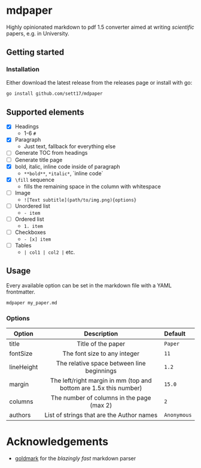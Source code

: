 # mdpaper

Highly opinionated markdown to pdf 1.5 converter aimed at writing *scientific* papers, e.g. in University.

## Getting started

### Installation

Either download the latest release from the releases page or install with go:

```bash
go install github.com/sett17/mdpaper
```

## Supported elements

- [x] Headings
  - 1-6 `#`
- [x] Paragraph
  - Just text, fallback for everything else
- [ ] Generate TOC from headings
- [ ] Generate title page
- [x] bold, italic, inline code inside of paragraph
  - `**bold**`, `*italic*`, \`inline code\`
- [x] `\fill` sequence
  - fills the remaining space in the column with whitespace
- [ ] Image
  - `![Text subtitle](path/to/img.png){options}`
- [ ] Unordered list
  - `- item`
- [ ] Ordered list
  - `1. item`
- [ ] Checkboxes
  - `- [x] item`
- [ ] Tables
  - `| col1 | col2 |` etc.

## Usage

Every available option can be set in the markdown file with a YAML frontmatter.

```bash
mdpaper my_paper.md
```

### Options

| Option     |                            Description                            | Default     |
|------------|:-----------------------------------------------------------------:|:------------|
| title      |                        Title of the paper                         | `Paper`     |
| fontSize   |                   The font size to any integer                    | `11`        |
| lineHeight |            The relative space between line beginnings             | `1.2`       |
| margin     | The left/right margin in mm (top and bottom are 1.5x this number) | `15.0`      |
| columns    |             The number of columns in the page (max 2)             | `2`         |
| authors    |             List of strings that are the Author names             | `Anonymous` |

# Acknowledgements

- [goldmark](https://github.com/yuin/goldmark) for the *blazingly fast* markdown parser